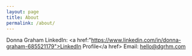 ```yaml
---
layout: page
title: About
permalink: /about/
---
```


Donna Graham
LinkedIn: <a href:"https://www.linkedin.com/in/donna-graham-685521179">LinkedIn Profile</a href>
Email: hello@dgrhm.com
